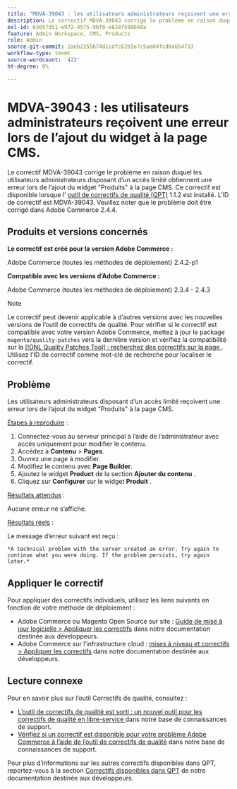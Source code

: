 ```yaml
---
title: "MDVA-39043 : les utilisateurs administrateurs reçoivent une erreur lors de l’ajout d’un widget à la page CMS"
description: Le correctif MDVA-39043 corrige le problème en raison duquel les utilisateurs administrateurs disposant d’un accès limité obtiennent une erreur lors de l’ajout du widget "Produits" à la page CMS. Ce correctif est disponible lorsque l’[outil de correctifs de qualité (QPT)](https://experienceleague.adobe.com/fr/docs/commerce-operations/upgrade-guide/patches/overview) 1.1.2 est installé. L’ID de correctif est MDVA-39043. Veuillez noter que le problème doit être corrigé dans Adobe Commerce 2.4.4.
exl-id: 63057351-e972-4575-9bf0-e818f590b40a
feature: Admin Workspace, CMS, Products
role: Admin
source-git-commit: 2aeb2355b74d1cdfc62b5e7c5aa04fcd0a654733
workflow-type: tm+mt
source-wordcount: '422'
ht-degree: 0%

---
```


# MDVA-39043 : les utilisateurs administrateurs reçoivent une erreur lors de l’ajout du widget à la page CMS.

Le correctif MDVA-39043 corrige le problème en raison duquel les utilisateurs administrateurs disposant d’un accès limité obtiennent une erreur lors de l’ajout du widget &quot;Produits&quot; à la page CMS. Ce correctif est disponible lorsque l’ [outil de correctifs de qualité (QPT)](https://experienceleague.adobe.com/fr/docs/commerce-operations/upgrade-guide/patches/overview) 1.1.2 est installé. L’ID de correctif est MDVA-39043. Veuillez noter que le problème doit être corrigé dans Adobe Commerce 2.4.4.

## Produits et versions concernés

**Le correctif est créé pour la version Adobe Commerce :**

Adobe Commerce (toutes les méthodes de déploiement) 2.4.2-p1

**Compatible avec les versions d’Adobe Commerce :**

Adobe Commerce (toutes les méthodes de déploiement) 2.3.4 - 2.4.3

>[!NOTE]
>
>Le correctif peut devenir applicable à d’autres versions avec les nouvelles versions de l’outil de correctifs de qualité. Pour vérifier si le correctif est compatible avec votre version Adobe Commerce, mettez à jour le package `magento/quality-patches` vers la dernière version et vérifiez la compatibilité sur la [[!DNL Quality Patches Tool] : recherchez des correctifs sur la page ](https://experienceleague.adobe.com/tools/commerce-quality-patches/index.html?lang=fr). Utilisez l’ID de correctif comme mot-clé de recherche pour localiser le correctif.

## Problème

Les utilisateurs administrateurs disposant d’un accès limité reçoivent une erreur lors de l’ajout du widget &quot;Produits&quot; à la page CMS.

<u>Étapes à reproduire</u> :

1. Connectez-vous au serveur principal à l’aide de l’administrateur avec accès uniquement pour modifier le contenu.
1. Accédez à **Contenu** > **Pages**.
1. Ouvrez une page à modifier.
1. Modifiez le contenu avec **Page Builder**.
1. Ajoutez le widget **Product** de la section **Ajouter du contenu** .
1. Cliquez sur **Configurer** sur le widget **Produit** .

<u>Résultats attendus</u> :

Aucune erreur ne s’affiche.

<u>Résultats réels</u> :

Le message d’erreur suivant est reçu :

`*A technical problem with the server created an error. Try again to continue what you were doing. If the problem persists, try again later.*`

## Appliquer le correctif

Pour appliquer des correctifs individuels, utilisez les liens suivants en fonction de votre méthode de déploiement :

* Adobe Commerce ou Magento Open Source sur site : [Guide de mise à jour logicielle > Appliquer les correctifs](https://experienceleague.adobe.com/fr/docs/commerce-operations/tools/quality-patches-tool/usage) dans notre documentation destinée aux développeurs.
* Adobe Commerce sur l’infrastructure cloud : [mises à niveau et correctifs > Appliquer les correctifs](https://experienceleague.adobe.com/fr/docs/commerce-cloud-service/user-guide/develop/upgrade/apply-patches) dans notre documentation destinée aux développeurs.

## Lecture connexe

Pour en savoir plus sur l’outil Correctifs de qualité, consultez :

* [ L’outil de correctifs de qualité est sorti : un nouvel outil pour les correctifs de qualité en libre-service ](/help/announcements/adobe-commerce-announcements/magento-quality-patches-released-new-tool-to-self-serve-quality-patches.md) dans notre base de connaissances de support.
* [Vérifiez si un correctif est disponible pour votre problème Adobe Commerce à l’aide de l’outil de correctifs de qualité](/help/support-tools/patches-available-in-qpt-tool/check-patch-for-magento-issue-with-magento-quality-patches.md) dans notre base de connaissances de support.

Pour plus d’informations sur les autres correctifs disponibles dans QPT, reportez-vous à la section [Correctifs disponibles dans QPT](https://experienceleague.adobe.com/tools/commerce-quality-patches/index.html?lang=fr) de notre documentation destinée aux développeurs.
